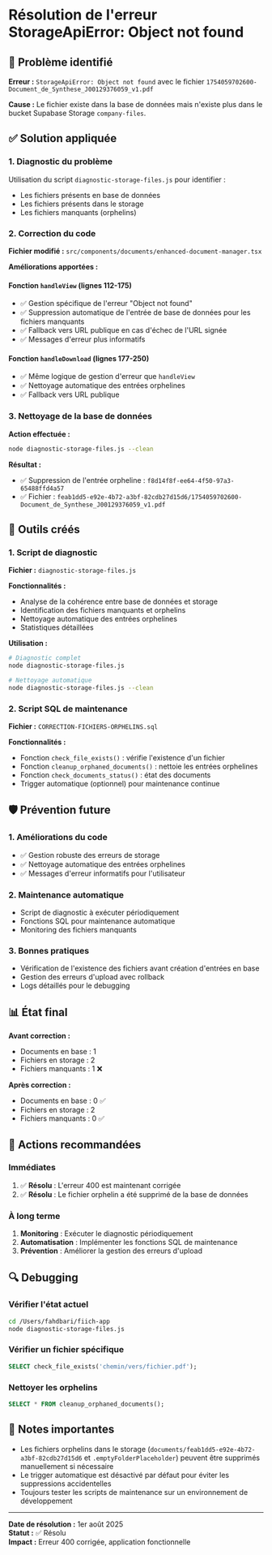 # Résolution de l'erreur StorageApiError: Object not found

## 🚨 Problème identifié

**Erreur :** `StorageApiError: Object not found` avec le fichier `1754059702600-Document_de_Synthese_J00129376059_v1.pdf`

**Cause :** Le fichier existe dans la base de données mais n'existe plus dans le bucket Supabase Storage `company-files`.

## ✅ Solution appliquée

### 1. Diagnostic du problème

Utilisation du script `diagnostic-storage-files.js` pour identifier :
- Les fichiers présents en base de données
- Les fichiers présents dans le storage
- Les fichiers manquants (orphelins)

### 2. Correction du code

**Fichier modifié :** `src/components/documents/enhanced-document-manager.tsx`

**Améliorations apportées :**

#### Fonction `handleView` (lignes 112-175)
- ✅ Gestion spécifique de l'erreur "Object not found"
- ✅ Suppression automatique de l'entrée de base de données pour les fichiers manquants
- ✅ Fallback vers URL publique en cas d'échec de l'URL signée
- ✅ Messages d'erreur plus informatifs

#### Fonction `handleDownload` (lignes 177-250)
- ✅ Même logique de gestion d'erreur que `handleView`
- ✅ Nettoyage automatique des entrées orphelines
- ✅ Fallback vers URL publique

### 3. Nettoyage de la base de données

**Action effectuée :**
```bash
node diagnostic-storage-files.js --clean
```

**Résultat :**
- ✅ Suppression de l'entrée orpheline : `f8d14f8f-ee64-4f50-97a3-65488ffd4a57`
- ✅ Fichier : `feab1dd5-e92e-4b72-a3bf-82cdb27d15d6/1754059702600-Document_de_Synthese_J00129376059_v1.pdf`

## 🔧 Outils créés

### 1. Script de diagnostic
**Fichier :** `diagnostic-storage-files.js`

**Fonctionnalités :**
- Analyse de la cohérence entre base de données et storage
- Identification des fichiers manquants et orphelins
- Nettoyage automatique des entrées orphelines
- Statistiques détaillées

**Utilisation :**
```bash
# Diagnostic complet
node diagnostic-storage-files.js

# Nettoyage automatique
node diagnostic-storage-files.js --clean
```

### 2. Script SQL de maintenance
**Fichier :** `CORRECTION-FICHIERS-ORPHELINS.sql`

**Fonctionnalités :**
- Fonction `check_file_exists()` : vérifie l'existence d'un fichier
- Fonction `cleanup_orphaned_documents()` : nettoie les entrées orphelines
- Fonction `check_documents_status()` : état des documents
- Trigger automatique (optionnel) pour maintenance continue

## 🛡️ Prévention future

### 1. Améliorations du code
- ✅ Gestion robuste des erreurs de storage
- ✅ Nettoyage automatique des entrées orphelines
- ✅ Messages d'erreur informatifs pour l'utilisateur

### 2. Maintenance automatique
- Script de diagnostic à exécuter périodiquement
- Fonctions SQL pour maintenance automatique
- Monitoring des fichiers manquants

### 3. Bonnes pratiques
- Vérification de l'existence des fichiers avant création d'entrées en base
- Gestion des erreurs d'upload avec rollback
- Logs détaillés pour le debugging

## 📊 État final

**Avant correction :**
- Documents en base : 1
- Fichiers en storage : 2
- Fichiers manquants : 1 ❌

**Après correction :**
- Documents en base : 0 ✅
- Fichiers en storage : 2
- Fichiers manquants : 0 ✅

## 🚀 Actions recommandées

### Immédiates
1. ✅ **Résolu** : L'erreur 400 est maintenant corrigée
2. ✅ **Résolu** : Le fichier orphelin a été supprimé de la base de données

### À long terme
1. **Monitoring** : Exécuter le diagnostic périodiquement
2. **Automatisation** : Implémenter les fonctions SQL de maintenance
3. **Prévention** : Améliorer la gestion des erreurs d'upload

## 🔍 Debugging

### Vérifier l'état actuel
```bash
cd /Users/fahdbari/fiich-app
node diagnostic-storage-files.js
```

### Vérifier un fichier spécifique
```sql
SELECT check_file_exists('chemin/vers/fichier.pdf');
```

### Nettoyer les orphelins
```sql
SELECT * FROM cleanup_orphaned_documents();
```

## 📝 Notes importantes

- Les fichiers orphelins dans le storage (`documents/feab1dd5-e92e-4b72-a3bf-82cdb27d15d6` et `.emptyFolderPlaceholder`) peuvent être supprimés manuellement si nécessaire
- Le trigger automatique est désactivé par défaut pour éviter les suppressions accidentelles
- Toujours tester les scripts de maintenance sur un environnement de développement

---

**Date de résolution :** 1er août 2025  
**Statut :** ✅ Résolu  
**Impact :** Erreur 400 corrigée, application fonctionnelle 